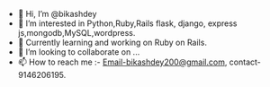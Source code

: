 - 👋 Hi, I’m @bikashdey
- 👀 I’m interested in Python,Ruby,Rails flask, django, express js,mongodb,MySQL,wordpress.
- 🌱 Currently learning and working on Ruby on Rails.
- 💞️ I’m looking to collaborate on ...
- 📫 How to reach me :- Email-bikashdey200@gmail.com, contact- 9146206195.

<!---
bikashdey/bikashdey is a ✨ special ✨ repository because its `README.md` (this file) appears on your GitHub profile.
You can click the Preview link to take a look at your changes.
--->
